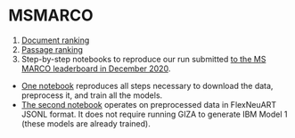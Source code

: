 # MSMARCO
1. [Document ranking](DOCS.md)
2. [Passage ranking](PASSAGES.md)
3. Step-by-step notebooks to reproduce our run submitted 
[to the MS MARCO leaderboard in December 2020](https://microsoft.github.io/msmarco/#docranking).
  * [One notebook](MSMARCO_docs_2020-12-06_complete.ipynb) reproduces all steps necessary to download the data, preprocess it, and train all the models.
  * [The second notebook](MSMARCO_docs_2020-12-06_processed_data_and_precomp_model1.ipynb) operates on preprocessed data in FlexNeuART JSONL format. It does not require running GIZA to generate IBM Model 1 (these models are already trained).
